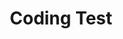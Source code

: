 ---
title : "Coding Test"
layout : category-archive
category: coding-test
permalink : /Coding Test Study/
author profile : true
sidebar_main : true
---